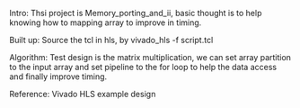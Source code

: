 
Intro: Thsi project is Memory_porting_and_ii, basic thought is to help knowing how to mapping array to improve in timing.

Built up: Source the tcl in hls, by vivado_hls -f script.tcl 

Algorithm: Test design is the matrix multiplication, we can set array partition to the input array and set pipeline to the for loop to help the data access and finally improve timing.

Reference: Vivado HLS example design